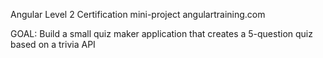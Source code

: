 Angular Level 2 Certification mini-project
angulartraining.com

GOAL:
Build a small quiz maker application that creates a 5-question quiz based on a trivia API
